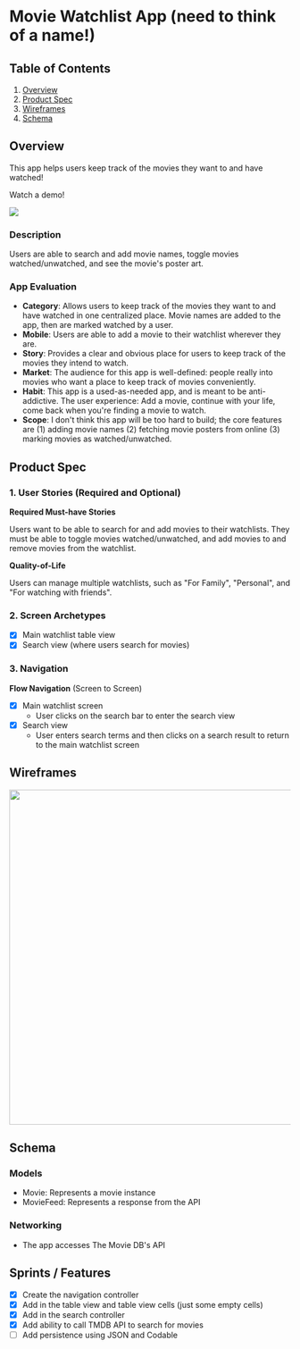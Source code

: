 # Movie Watchlist App (need to think of a name!)

## Table of Contents

1. [Overview](#Overview)
2. [Product Spec](#Product-Spec)
3. [Wireframes](#Wireframes)
4. [Schema](#Schema)

## Overview

This app helps users keep track of the movies they want to and have watched!

Watch a demo! 

<a href="https://www.loom.com/share/94d6fd6d8f204bec820bbc98dd0239a4">
  <img style="max-width:300px;" src="https://cdn.loom.com/sessions/thumbnails/94d6fd6d8f204bec820bbc98dd0239a4-361522b3d1f18a66-full-play.gif">
</a> 

### Description

Users are able to search and add movie names, toggle movies watched/unwatched, and see the movie's poster art. 

### App Evaluation

- **Category**: Allows users to keep track of the movies they want to and have watched in one centralized place. Movie names are added to the app, then are marked watched by a user.
- **Mobile**: Users are able to add a movie to their watchlist wherever they are.
- **Story**: Provides a clear and obvious place for users to keep track of the movies they intend to watch. 
- **Market**: The audience for this app is well-defined: people really into movies who want a place to keep track of movies conveniently. 
- **Habit**: This app is a used-as-needed app, and is meant to be anti-addictive. The user experience: Add a movie, continue with your life, come back when you're finding a movie to watch. 
- **Scope**: I don't think this app will be too hard to build; the core features are (1) adding movie names (2) fetching movie posters from online (3) marking movies as watched/unwatched.

## Product Spec

### 1. User Stories (Required and Optional)

**Required Must-have Stories**

Users want to be able to search for and add movies to their watchlists. They must be able to toggle movies watched/unwatched, and add movies to and remove movies from the watchlist.  

**Quality-of-Life**

Users can manage multiple watchlists, such as "For Family", "Personal", and "For watching with friends". 

### 2. Screen Archetypes

- [x] Main watchlist table view 
- [x] Search view (where users search for movies)

### 3. Navigation

**Flow Navigation** (Screen to Screen)

- [x] Main watchlist screen
    - User clicks on the search bar to enter the search view 
- [x] Search view 
    - User enters search terms and then clicks on a search result to return to the main watchlist screen

## Wireframes

<img src="Wireframe.png" width=600>

## Schema 

### Models

- Movie: Represents a movie instance 
- MovieFeed: Represents a response from the API

### Networking

- The app accesses The Movie DB's API 

## Sprints / Features

- [x] Create the navigation controller
- [x] Add in the table view and table view cells (just some empty cells)
- [x] Add in the search controller 
- [x] Add ability to call TMDB API to search for movies 
- [ ] Add persistence using JSON and Codable
